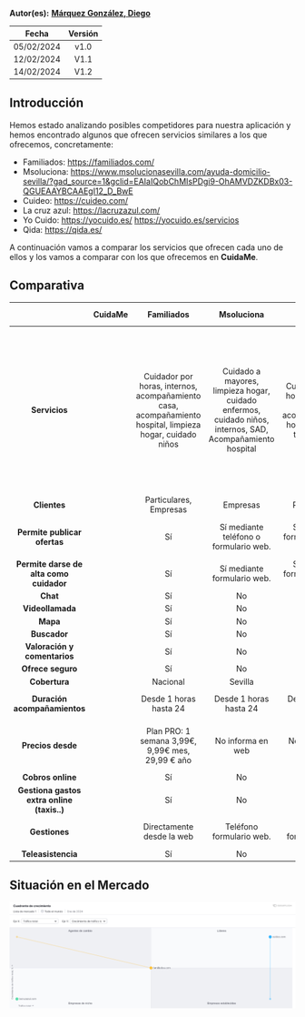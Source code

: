 ﻿
**Autor(es):** **[Márquez González, Diego](../grupo)**

|**Fecha**|**Versión**|
| :-: | :-: |
|05/02/2024|v1.0|
|12/02/2024|V1.1|
|14/02/2024|V1.2|


## Introducción

Hemos estado analizando posibles competidores para nuestra aplicación y hemos encontrado algunos que ofrecen servicios similares a los que ofrecemos, concretamente:

- Familiados: https://familiados.com/
- Msoluciona: https://www.msolucionasevilla.com/ayuda-domicilio-sevilla/?gad_source=1&gclid=EAIaIQobChMIsPDgi9-OhAMVDZKDBx03-QGUEAAYBCAAEgI12_D_BwE
- Cuideo: https://cuideo.com/
- La cruz azul: https://lacruzazul.com/
- Yo Cuido: https://yocuido.es/ https://yocuido.es/servicios
- Qida: https://qida.es/

A continuación vamos a comparar los servicios que ofrecen cada uno de ellos y los vamos a comparar con los que ofrecemos en **CuidaMe**.
## Comparativa

||**CuidaMe**|**Familiados**|**Msoluciona**|**Cuideo**|**La Cruz Azul**|**Yo Cuido**|**Qida**|
| :-: | :-: | :-: | :-: | :-: | :-: | :-: | :-: |
|**Servicios**||Cuidador por horas, internos, acompañamiento casa, acompañamiento hospital, limpieza hogar, cuidado niños|Cuidado a mayores, limpieza hogar, cuidado enfermos, cuidado niños, internos, SAD, Acompañamiento hospital|Cuidadores por horas, internos, SAD, acompañamiento hospital, Trae a tu cuidador|SAD, Psicólogos, Fisioterapia, Urgencias.|Hogar, cuidado mayores y dependientes, Cuidado de niños, ATS, DUE (enfermeros), Fisioterapeuta, Trabajador social, Terapeuta, TASOC (técnico de actividades socioculturales)|Interno, por horas, trae tu cuidador, SAD, Fisioterapia, Logopedia, Podología, Analíticas, Material ortopédico, Medicación a domicilio, Financiación, Asesoramiento ayudas y residencia, acompañamiento a casa.|
|**Clientes**||Particulares, Empresas|Empresas|Particulares|Particulares|Particulares, empresas|Particulares|
|**Permite publicar ofertas**||Sí|Sí mediante teléfono o formulario web.|Sí mediante formulario web y teléfono.|Sí mediante formulario web y teléfono.|Sí|Sí mediante formulario web y teléfono.|
|**Permite darse de alta como cuidador**||Sí|Sí mediante formulario web.|Sí mediante formulario web y teléfono.|No|Sí sólo APP|Sí mediante formulario web y teléfono.|
|**Chat**||Sí|No|No|No|Sí|No|
|**Videollamada**||Sí|No|No|No|No|No|
|**Mapa**||Sí|No|No|No|Sí|No|
|**Buscador**||Sí|No|No|No|Sí|No|
|**Valoración y comentarios**||Sí|No|No|No|Sí|No|
|**Ofrece seguro**||Sí|No|No|No|No|No|
|**Cobertura**||Nacional|Sevilla|Nacional|Nacional|Nacional|Nacional|
|**Duración acompañamientos**||Desde 1 horas hasta 24|Desde 1 horas hasta 24|Desde 1 horas hasta 24|Desde 1 horas hasta 24|Desde 1 horas hasta 24|Desde 1 horas hasta 24|
|**Precios desde**||Plan PRO: 1 semana 3,99€, 9,99€ mes, 29,99 € año|No informa en web|No informa en web|No informa en web|Servicio basic 6€, Servicio Prime Express 67€, Servicio Élite 170€|No informa en web|
|**Cobros online**||Sí|No|No|No|Sí|No|
|**Gestiona gastos extra online (taxis..)**||Sí|No|No|No|No|No|
|**Gestiones**||Directamente desde la web|Teléfono formulario web.|Teléfono formulario web|Teléfono formulario web|Directamente desde la web|Teléfono, formulario web|
|**Teleasistencia**||Sí|No|Sí|No|Sí|Sí|


## Situación en el Mercado

![Situación de mercado](./img/analisis_competidores.png)
